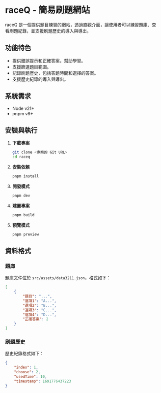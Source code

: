 # raceQ - 簡易刷題網站

raceQ 是一個提供題目練習的網站，透過直觀介面，讓使用者可以練習題庫、查看刷題紀錄，並支援刷題歷史的導入與導出。

## 功能特色

- 提供錯誤提示和正確答案，幫助學習。
- 支援篩選題目範圍。
- 記錄刷題歷史，包括答題時間和選擇的答案。
- 支援歷史紀錄的導入與導出。

## 系統需求

- Node v21+
- pnpm v8+

## 安裝與執行

1. **下載專案**
   ```bash
   git clone <專案的 Git URL>
   cd raceq
   ```

2. **安裝依賴**
   ```bash
   pnpm install
   ```

3. **開發模式**
   ```bash
   pnpm dev
   ```

4. **建置專案**
   ```bash
   pnpm build
   ```

5. **預覽模式**
   ```bash
   pnpm preview
   ```

## 資料格式

### 題庫

題庫文件位於 `src/assets/data3211.json`，格式如下：

```json
[
    {
        "題目": "...",
        "選項1": "A...",
        "選項2": "B...",
        "選項3": "C...",
        "選項4": "D...",
        "正確答案": 2
    }
]
```

### 刷題歷史

歷史紀錄格式如下：

```json
{
    "index": 1,
    "choose": 2,
    "usedTime": 10,
    "timestamp": 1691776437223
}
```